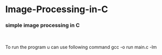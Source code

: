 # Image-Processing-in-C
### simple image processing in C
<br><br>
To run the program u can use following command
  gcc -o run main.c -lm
